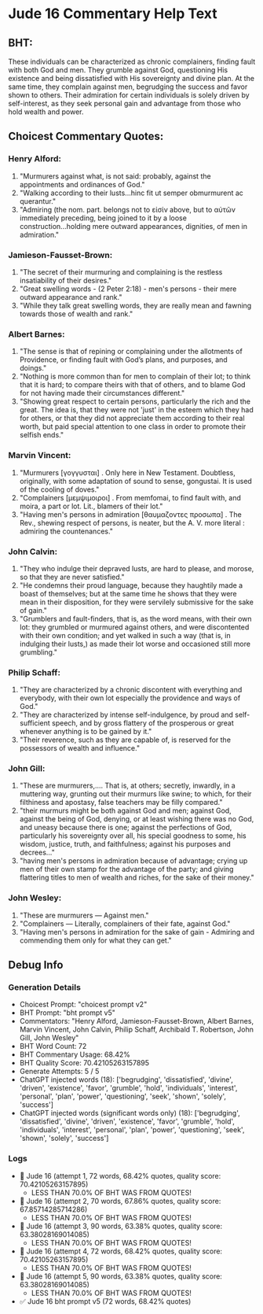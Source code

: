 # Jude 16 Commentary Help Text

## BHT:
These individuals can be characterized as chronic complainers, finding fault with both God and men. They grumble against God, questioning His existence and being dissatisfied with His sovereignty and divine plan. At the same time, they complain against men, begrudging the success and favor shown to others. Their admiration for certain individuals is solely driven by self-interest, as they seek personal gain and advantage from those who hold wealth and power.

## Choicest Commentary Quotes:
### Henry Alford:
1. "Murmurers against what, is not said: probably, against the appointments and ordinances of God."
2. "Walking according to their lusts...hinc fit ut semper obmurmurent ac querantur."
3. "Admiring (the nom. part. belongs not to εἰσίν above, but to αὐτῶν immediately preceding, being joined to it by a loose construction...holding mere outward appearances, dignities, of men in admiration."

### Jamieson-Fausset-Brown:
1. "The secret of their murmuring and complaining is the restless insatiability of their desires."
2. "Great swelling words - (2 Peter 2:18) - men's persons - their mere outward appearance and rank."
3. "While they talk great swelling words, they are really mean and fawning towards those of wealth and rank."

### Albert Barnes:
1. "The sense is that of repining or complaining under the allotments of Providence, or finding fault with God’s plans, and purposes, and doings."
2. "Nothing is more common than for men to complain of their lot; to think that it is hard; to compare theirs with that of others, and to blame God for not having made their circumstances different."
3. "Showing great respect to certain persons, particularly the rich and the great. The idea is, that they were not 'just' in the esteem which they had for others, or that they did not appreciate them according to their real worth, but paid special attention to one class in order to promote their selfish ends."

### Marvin Vincent:
1. "Murmurers [γογγυσται] . Only here in New Testament. Doubtless, originally, with some adaptation of sound to sense, gongustai. It is used of the cooling of doves."
2. "Complainers [μεμψιμοιροι] . From memfomai, to find fault with, and moira, a part or lot. Lit., blamers of their lot."
3. "Having men's persons in admiration [θαυμαζοντες προσωπα] . The Rev., shewing respect of persons, is neater, but the A. V. more literal : admiring the countenances."

### John Calvin:
1. "They who indulge their depraved lusts, are hard to please, and morose, so that they are never satisfied."
2. "He condemns their proud language, because they haughtily made a boast of themselves; but at the same time he shows that they were mean in their disposition, for they were servilely submissive for the sake of gain."
3. "Grumblers and fault-finders, that is, as the word means, with their own lot: they grumbled or murmured against others, and were discontented with their own condition; and yet walked in such a way (that is, in indulging their lusts,) as made their lot worse and occasioned still more grumbling."

### Philip Schaff:
1. "They are characterized by a chronic discontent with everything and everybody, with their own lot especially the providence and ways of God."
2. "They are characterized by intense self-indulgence, by proud and self-sufficient speech, and by gross flattery of the prosperous or great whenever anything is to be gained by it."
3. "Their reverence, such as they are capable of, is reserved for the possessors of wealth and influence."

### John Gill:
1. "These are murmurers,.... That is, at others; secretly, inwardly, in a muttering way, grunting out their murmurs like swine; to which, for their filthiness and apostasy, false teachers may be filly compared."
2. "their murmurs might be both against God and men; against God, against the being of God, denying, or at least wishing there was no God, and uneasy because there is one; against the perfections of God, particularly his sovereignty over all, his special goodness to some, his wisdom, justice, truth, and faithfulness; against his purposes and decrees..."
3. "having men's persons in admiration because of advantage; crying up men of their own stamp for the advantage of the party; and giving flattering titles to men of wealth and riches, for the sake of their money."

### John Wesley:
1. "These are murmurers — Against men."
2. "Complainers — Literally, complainers of their fate, against God."
3. "Having men's persons in admiration for the sake of gain - Admiring and commending them only for what they can get."


## Debug Info
### Generation Details
- Choicest Prompt: "choicest prompt v2"
- BHT Prompt: "bht prompt v5"
- Commentators: "Henry Alford, Jamieson-Fausset-Brown, Albert Barnes, Marvin Vincent, John Calvin, Philip Schaff, Archibald T. Robertson, John Gill, John Wesley"
- BHT Word Count: 72
- BHT Commentary Usage: 68.42%
- BHT Quality Score: 70.42105263157895
- Generate Attempts: 5 / 5
- ChatGPT injected words (18):
	['begrudging', 'dissatisfied', 'divine', 'driven', 'existence', 'favor', 'grumble', 'hold', 'individuals', 'interest', 'personal', 'plan', 'power', 'questioning', 'seek', 'shown', 'solely', 'success']
- ChatGPT injected words (significant words only) (18):
	['begrudging', 'dissatisfied', 'divine', 'driven', 'existence', 'favor', 'grumble', 'hold', 'individuals', 'interest', 'personal', 'plan', 'power', 'questioning', 'seek', 'shown', 'solely', 'success']

### Logs
- 🔄 Jude 16 (attempt 1, 72 words, 68.42% quotes, quality score: 70.42105263157895) 
	- LESS THAN 70.0% OF BHT WAS FROM QUOTES!
- 🔄 Jude 16 (attempt 2, 70 words, 67.86% quotes, quality score: 67.85714285714286) 
	- LESS THAN 70.0% OF BHT WAS FROM QUOTES!
- 🔄 Jude 16 (attempt 3, 90 words, 63.38% quotes, quality score: 63.38028169014085) 
	- LESS THAN 70.0% OF BHT WAS FROM QUOTES!
- 🔄 Jude 16 (attempt 4, 72 words, 68.42% quotes, quality score: 70.42105263157895) 
	- LESS THAN 70.0% OF BHT WAS FROM QUOTES!
- 🔄 Jude 16 (attempt 5, 90 words, 63.38% quotes, quality score: 63.38028169014085) 
	- LESS THAN 70.0% OF BHT WAS FROM QUOTES!
- ✅ Jude 16 bht prompt v5 (72 words, 68.42% quotes)